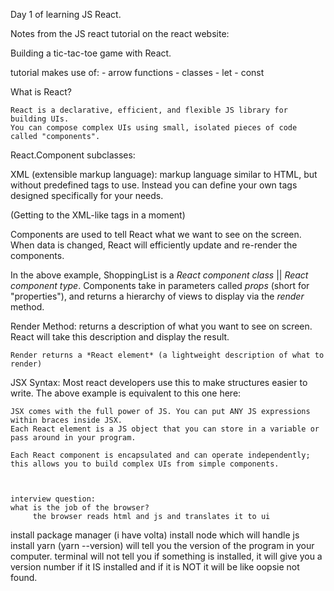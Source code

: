 Day 1 of learning JS React.

Notes from the JS react tutorial on the react website: 

Building a tic-tac-toe game with React.

tutorial makes use of: 
    - arrow functions
    - classes
    - let
    - const

What is React?

    React is a declarative, efficient, and flexible JS library for building UIs.
    You can compose complex UIs using small, isolated pieces of code called "components".


React.Component subclasses:

<script>
class ShoppingList extends React.Component
{
    render() {
        return(
            <div className="shopping-list">
                <h1>Shopping List for
{this.props.name}</h1>
                <ul>
                    <li>Instagram</li>
                    <li>WhatsApp</li>
                    <li>Oculus</li>
                    </ul>
                </div>
        );
    }
}
//Example usage: <ShoppingList name="Mark/>
</script>


XML (extensible markup language): markup language similar to HTML, but without predefined tags to use.
Instead you can define your own tags designed specifically for your needs. 

(Getting to the XML-like tags in a moment)

Components are used to tell React what we want to see on the screen.
When data is changed, React will efficiently update and re-render the components.

In the above example, ShoppingList is a *React component class* || *React component type*.
Components take in parameters called *props* (short for "properties"), and returns a hierarchy of views to display via the *render* method.



Render Method: returns a description of what you want to see on screen.
    React will take this description and display the result.

    Render returns a *React element* (a lightweight description of what to render)

JSX Syntax: 
    Most react developers use this to make structures easier to write. The above example is equivalent to this one here:

<script>
return React.createElement("div",
{className: "shopping-list"},
    React.createElement ("h1", /*... h1 children*/),
    React.createElement("ul", /*... ul children*/)
);
</script>

    JSX comes with the full power of JS. You can put ANY JS expressions within braces inside JSX.
    Each React element is a JS object that you can store in a variable or pass around in your program.

    Each React component is encapsulated and can operate independently; this allows you to build complex UIs from simple components.



    interview question: 
    what is the job of the browser? 
         the browser reads html and js and translates it to ui


install package manager (i have volta)
install node which will handle js
install yarn (yarn --version) will tell you the version of the program in your computer. terminal will not tell you if something is installed, it will give you a version number if it IS installed and if it is NOT it will be like oopsie not found.

